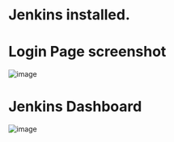 # Jenkins installed. 
# Login Page screenshot

![image](https://github.com/ArpanaM/CapstoneProject/assets/68733492/cbe3e224-2ed6-4cfc-9679-d24e7d5ccf10)

# Jenkins Dashboard

![image](https://github.com/ArpanaM/CapstoneProject/assets/68733492/5225a03a-4b47-45d6-adf1-c7430ebcae04)


